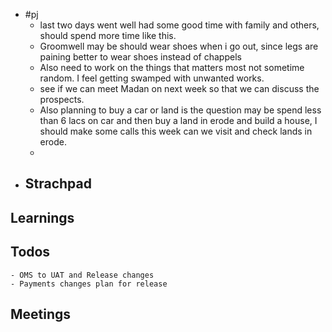 - #pj
	- last two days went well had some good time with family and others, should spend more time like this.
	- Groomwell may be should wear shoes when i go out, since legs are paining better to wear shoes instead of chappels
	- Also need to work on the things that matters most not sometime random. I feel getting swamped with unwanted works.
	- see if we can meet Madan on next week so that we can discuss the prospects.
	- Also planning to buy a car or land is the question may be spend less than 6 lacs on car and then buy a land in erode and build a house, I should make some calls this week can we visit and check lands in erode.
	-
- ## Strachpad
## Learnings
## Todos
	- OMS to UAT and Release changes
	- Payments changes plan for release
## Meetings